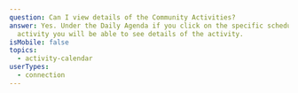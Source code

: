 ```yaml
---
question: Can I view details of the Community Activities?
answer: Yes. Under the Daily Agenda if you click on the specific scheduled
  activity you will be able to see details of the activity.
isMobile: false
topics:
  - activity-calendar
userTypes:
  - connection
---
```

